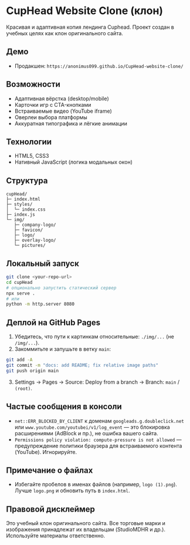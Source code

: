 # CupHead Website Clone (клон)

Красивая и адаптивная копия лендинга Cuphead. Проект создан в учебных целях как клон оригинального сайта.

## Демо
- Продакшен: `https://anonimus099.github.io/CupHead-website-clone/`

## Возможности
- Адаптивная вёрстка (desktop/mobile)
- Карточки игр с CTA-кнопками
- Встраиваемые видео (YouTube iframe)
- Оверлеи выбора платформы
- Аккуратная типографика и лёгкие анимации

## Технологии
- HTML5, CSS3
- Нативный JavaScript (логика модальных окон)

## Структура
```
cupHead/
├─ index.html
├─ styles/
│  └─ index.css
├─ index.js
└─ img/
   ├─ company-logo/
   ├─ favicon/
   ├─ logo/
   ├─ overlay-logo/
   └─ pictures/
```

## Локальный запуск
```bash
git clone <your-repo-url>
cd cupHead
# опционально запустить статический сервер
npx serve .
# или
python -m http.server 8080
```

## Деплой на GitHub Pages
1) Убедитесь, что пути к картинкам относительные: `./img/...` (не `/img/...`).
2) Закоммитьте и запушьте в ветку `main`:
```bash
git add -A
git commit -m "docs: add README; fix relative image paths"
git push origin main
```
3) Settings → Pages → Source: Deploy from a branch → Branch: `main` / `(root)`.

## Частые сообщения в консоли
- `net::ERR_BLOCKED_BY_CLIENT` к доменам `googleads.g.doubleclick.net` или `www.youtube.com/youtubei/v1/log_event` — это блокировка расширениями (AdBlock и пр.), не ошибка вашего сайта.
- `Permissions policy violation: compute-pressure is not allowed` — предупреждение политики браузера для встраиваемого контента (YouTube). Игнорируйте.

## Примечание о файлах
- Избегайте пробелов в именах файлов (например, `logo (1).png`). Лучше `logo.png` и обновить путь в `index.html`.

## Правовой дисклеймер
Это учебный клон оригинального сайта. Все торговые марки и изображения принадлежат их владельцам (StudioMDHR и др.). Используйте материалы ответственно.

